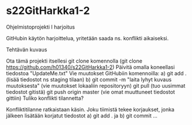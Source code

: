 # s22GitHarkka1-2
Ohjelmistoprojekti I harjoitus

GitHubin käytön harjoittelua, yritetään saada ns. konflikti aikaiseksi.

Tehtävän kuvaus

Ota tämä projekti itsellesi git clone komennolla (git clone https://github.com/h01340/s22GitHarkka1-2)
Päivitä omalla koneellasi tiedostoa "UpdateMe.txt"
Vie muutokset GitHubiin komennoilla: a) git add . (lisää tiedostot ns staging tilaan) b) git commit -m "laita lyhyt kuvaus muutoksesta" (vie muutokset lokaaliin repositoryyn)
git pull (tuo uusimmat tiedostot gitistä)
git push origin master (vie omat muuttuneet tiedostot gittiin)
Tuliko konflikti tilannetta?

Konfliktitilanne ratkaistaan käsin. Joku tiimistä tekee korjaukset, jonka jälkeen lisätään korjatut tiedostot a) git add . ja b) git commit ...
